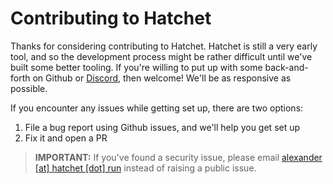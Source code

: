 # Contributing to Hatchet

Thanks for considering contributing to Hatchet. Hatchet is still a very early tool, and so the development process might be rather difficult until we've built some better tooling. If you're willing to put up with some back-and-forth on Github or [Discord](https://discord.gg/ZMeUafwH89), then welcome! We'll be as responsive as possible.

If you encounter any issues while getting set up, there are two options:

1. File a bug report using Github issues, and we'll help you get set up
2. Fix it and open a PR

> **IMPORTANT:** If you've found a security issue, please email [alexander [at] hatchet [dot] run](mailto:alexander@hatchet.run) instead of raising a public issue.
